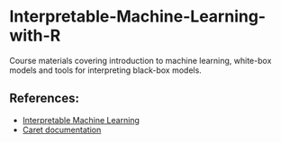 # Interpretable-Machine-Learning-with-R


Course materials covering introduction to machine learning, white-box models and tools for interpreting black-box models.

## References:

- [Interpretable Machine Learning](https://christophm.github.io/interpretable-ml-book/)
- [Caret documentation](https://topepo.github.io/caret/index.html)
